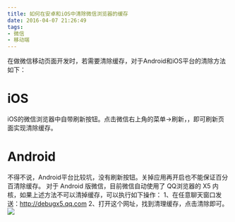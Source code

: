 ```yaml
---
title: 如何在安卓和iOS中清除微信浏览器的缓存
date: 2016-04-07 21:26:49
tags:
- 微信
- 移动端
---
```

在做微信移动页面开发时，若需要清除缓存，对于Android和iOS平台的清除方法如下：
# iOS
iOS的微信浏览器中自带刷新按钮。点击微信右上角的菜单->刷新，，即可刷新页面实现清除缓存。
# Android
不得不说，Android平台比较坑，没有刷新按钮。关掉应用再开启也不能保证百分百清除缓存。
对于 Android 版微信，目前微信自动使用了 QQ浏览器的 X5 内核，如果上述方法不可以清掉缓存，可以执行如下操作：
1、在任意聊天窗口发送：http://debugx5.qq.com
2、打开这个网址，找到清理缓存，点击清除即可。
![](http://7xr6yj.com1.z0.glb.clouddn.com/wechat-clean-cache.jpg)
